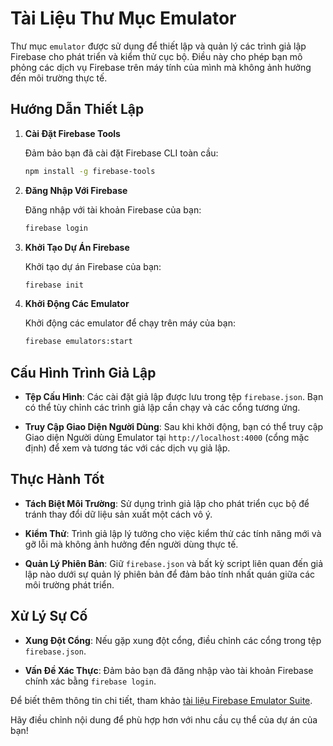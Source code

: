 
# Tài Liệu Thư Mục Emulator

Thư mục `emulator` được sử dụng để thiết lập và quản lý các trình giả lập Firebase cho phát triển và kiểm thử cục bộ. Điều này cho phép bạn mô phỏng các dịch vụ Firebase trên máy tính của mình mà không ảnh hưởng đến môi trường thực tế.


## Hướng Dẫn Thiết Lập

1. **Cài Đặt Firebase Tools**

   Đảm bảo bạn đã cài đặt Firebase CLI toàn cầu:
   ```bash
   npm install -g firebase-tools
   ```

2. **Đăng Nhập Với Firebase**

   Đăng nhập với tài khoản Firebase của bạn:
   ```bash
   firebase login
   ```

3. **Khởi Tạo Dự Án Firebase**

   Khởi tạo dự án Firebase của bạn:
   ```bash
   firebase init
   ```

4. **Khởi Động Các Emulator**

   Khởi động các emulator để chạy trên máy của bạn:
   ```bash
   firebase emulators:start
   ```

## Cấu Hình Trình Giả Lập

- **Tệp Cấu Hình**: Các cài đặt giả lập được lưu trong tệp `firebase.json`. Bạn có thể tùy chỉnh các trình giả lập cần chạy và các cổng tương ứng.


- **Truy Cập Giao Diện Người Dùng**: Sau khi khởi động, bạn có thể truy cập Giao diện Người dùng Emulator tại `http://localhost:4000` (cổng mặc định) để xem và tương tác với các dịch vụ giả lập.


## Thực Hành Tốt

- **Tách Biệt Môi Trường**: Sử dụng trình giả lập cho phát triển cục bộ để tránh thay đổi dữ liệu sản xuất một cách vô ý.

- **Kiểm Thử**: Trình giả lập lý tưởng cho việc kiểm thử các tính năng mới và gỡ lỗi mà không ảnh hưởng đến người dùng thực tế.


- **Quản Lý Phiên Bản**: Giữ `firebase.json` và bất kỳ script liên quan đến giả lập nào dưới sự quản lý phiên bản để đảm bảo tính nhất quán giữa các môi trường phát triển.


## Xử Lý Sự Cố

- **Xung Đột Cổng**: Nếu gặp xung đột cổng, điều chỉnh các cổng trong tệp `firebase.json`.


- **Vấn Đề Xác Thực**: Đảm bảo bạn đã đăng nhập vào tài khoản Firebase chính xác bằng `firebase login`.

Để biết thêm thông tin chi tiết, tham khảo [tài liệu Firebase Emulator Suite](https://firebase.google.com/docs/emulator-suite).


Hãy điều chỉnh nội dung để phù hợp hơn với nhu cầu cụ thể của dự án của bạn!
